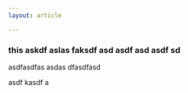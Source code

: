 ```yaml
---
layout: article

---
```


### this askdf aslas faksdf asd asdf asd asdf sd

asdfasdfas
asdas
dfasdfasd


asdf kasdf a